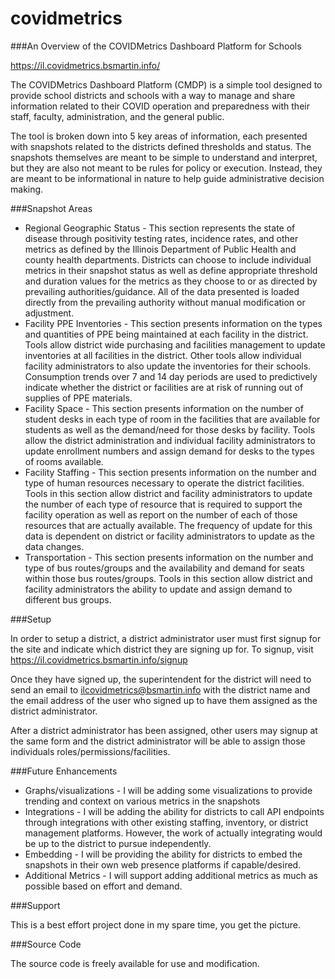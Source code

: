 # covidmetrics

###An Overview of the COVIDMetrics Dashboard Platform for Schools

https://il.covidmetrics.bsmartin.info/

The COVIDMetrics Dashboard Platform (CMDP) is a simple tool designed to provide school districts and schools with a way to manage and share information related to their COVID operation and preparedness with their staff, faculty, administration, and the general public.  

The tool is broken down into 5 key areas of information, each presented with snapshots related to the districts defined thresholds and status.  The snapshots themselves are meant to be simple to understand and interpret, but they are also not meant to be rules for policy or execution.  Instead, they are meant to be informational in nature to help guide administrative decision making.

###Snapshot Areas

+ Regional Geographic Status - This section represents the state of disease through positivity testing rates, incidence rates, and other metrics as defined by the Illinois Department of Public Health and county health departments.  Districts can choose to include individual metrics in their snapshot status as well as define appropriate threshold and duration values for the metrics as they choose to or as directed by prevailing authorities/guidance.  All of the data presented is loaded directly from the prevailing authority without manual modification or adjustment.
+ Facility PPE Inventories - This section presents information on the types and quantities of PPE being maintained at each facility in the district.  Tools allow district wide purchasing and facilities management to update inventories at all facilities in the district.  Other tools allow individual facility administrators to also update the inventories for their schools.  Consumption trends over 7 and 14 day periods are used to predictively indicate whether the district or facilities are at risk of running out of supplies of PPE materials.
+ Facility Space - This section presents information on the number of student desks in each type of room in the facilities that are available for students as well as the demand/need for those desks by facility.  Tools allow the district administration and individual facility administrators to update enrollment numbers and assign demand for desks to the types of rooms available.  
+ Facility Staffing - This section presents information on the number and type of human resources necessary to operate the district facilities.  Tools in this section allow district and facility administrators to update the number of each type of resource that is required to support the facility operation as well as report on the number of each of those resources that are actually available.  The frequency of update for this data is dependent on district or facility administrators to update as the data changes.
+ Transportation - This section presents information on the number and type of bus routes/groups and the availability and demand for seats within those bus routes/groups.  Tools in this section allow district and facility administrators the ability to update and assign demand to different bus groups.

###Setup

In order to setup a district, a district administrator user must first signup for the site and indicate which district they are signing up for.  To signup, visit https://il.covidmetrics.bsmartin.info/signup

Once they have signed up, the superintendent for the district will need to send an email to ilcovidmetrics@bsmartin.info with the district name and the email address of the user who signed up to have them assigned as the district administrator.

After a district administrator has been assigned, other users may signup at the same form and the district administrator will be able to assign those individuals roles/permissions/facilities.

###Future Enhancements

+ Graphs/visualizations - I will be adding some visualizations to provide trending and context on various metrics in the snapshots
+ Integrations - I will be adding the ability for districts to call API endpoints through integrations with other existing staffing, inventory, or district management platforms.  However, the work of actually integrating would be up to the district to pursue independently.
+ Embedding - I will be providing the ability for districts to embed the snapshots in their own web presence platforms if capable/desired.
+ Additional Metrics - I will support adding additional metrics as much as possible based on effort and demand.

###Support

This is a best effort project done in my spare time, you get the picture.

###Source Code

The source code is freely available for use and modification. 
